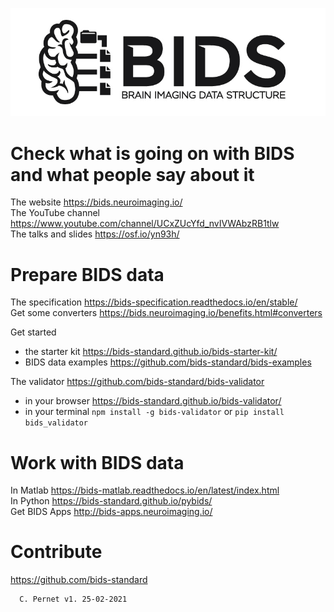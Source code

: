 ![BIDS](./Templates/Images/BIDS.png)

# Check what is going on with BIDS and what people say about it
The website https://bids.neuroimaging.io/  
The YouTube channel https://www.youtube.com/channel/UCxZUcYfd_nvIVWAbzRB1tlw  
The talks and slides https://osf.io/yn93h/  

# Prepare BIDS data 
The specification https://bids-specification.readthedocs.io/en/stable/  
Get some converters https://bids.neuroimaging.io/benefits.html#converters  

Get started 
- the starter kit https://bids-standard.github.io/bids-starter-kit/  
- BIDS data examples https://github.com/bids-standard/bids-examples  

The validator https://github.com/bids-standard/bids-validator  
- in your browser https://bids-standard.github.io/bids-validator/  
- in your terminal `npm install -g bids-validator` or `pip install bids_validator`


# Work with BIDS data
In Matlab https://bids-matlab.readthedocs.io/en/latest/index.html  
In Python https://bids-standard.github.io/pybids/  
Get BIDS Apps http://bids-apps.neuroimaging.io/  

# Contribute
https://github.com/bids-standard  


      C. Pernet v1. 25-02-2021
